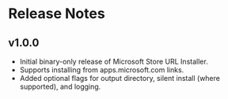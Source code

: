 # Release Notes

## v1.0.0
- Initial binary-only release of Microsoft Store URL Installer.
- Supports installing from apps.microsoft.com links.
- Added optional flags for output directory, silent install (where supported), and logging.
